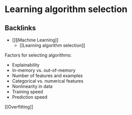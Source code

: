 # Learning algorithm selection
## Backlinks
* [[§Machine Learning]]
	* [[Learning algorithm selection]]

<!-- #anki/deck/ML -->
Factors for selecting algorithms:
* Explainability
* In-memory vs. out-of-memory
* Number of features and examples
* Categorical vs. numerical features
* Nonlinearity in data
* Training speed
* Prediction speed

[[Overfitting]]

<!-- {BearID:1A75DDF1-718E-49C8-AF69-F9198596FED6-5010-00000FB775191CEC} -->
